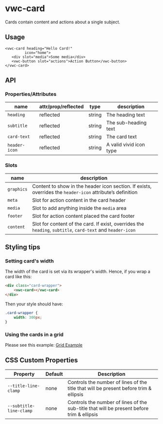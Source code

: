 # vwc-card

Cards contain content and actions about a single subject.

## Usage

```
<vwc-card heading="Hello Card!"
         icon="home">
   <div slot="media">Some media</div>
   <vwc-button slot="actions">Action Button</vwc-button>
</vwc-card>
```

## API


### Properties/Attributes

|name|attr/prop/reflected|type| description          |
|--- |--- |--- |----------------------|
|`heading`|reflected|string| The heading text     |
|`subtitle`|reflected|string| The sub-heading text |
|`card-text`|reflected|string| The card text        |
|`header-icon`|reflected|string| A valid vivid icon type |

### Slots

| name       | description                                                                                        |
|------------|----------------------------------------------------------------------------------------------------|
| `graphics` | Content to show in the header icon section. If exists, overrides the `header-icon` attribute’s definition |
| `meta`     | Slot for action content in the card header                                                         |
| `media`    | Slot to add anything inside the `media` area                                                       |
| `footer`   | Slot for action content placed the card footer                                                     |
| `content`  | Slot for content of the card. If exist, overrides the `heading`, `subtitle`, `card-text` and `header-icon`
## Styling tips

### Setting card's width

The width of the card is set via its wrapper's width.  Hence, if you wrap a card like this:

```html
<div class="card-wrapper">
	<vwc-card></vwc-card>
</div>
```

Then your style should have: 
```css
.card-wrapper {
	width: 300px;
}
```

### Using the cards in a grid

Please see this example: [Grid Example](https://vivid.vonage.com?path=/story/alpha-components-card--in-a-grid)

## CSS Custom Properties

| Property                       | Default                                          | Description                                      |
|--------------------------------|--------------------------------------------------|--------------------------------------------------|
| `--title-line-clamp` | none | Controls the number of lines of the title that will be present before trim & ellipsis |
| `--subtitle-line-clamp` | none | Controls the number of lines of the sub-title that will be present before trim & ellipsis |
